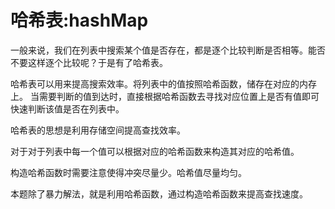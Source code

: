 # 哈希表:hashMap
一般来说，我们在列表中搜索某个值是否存在，都是逐个比较判断是否相等。能否不要这样逐个比较呢？于是有了哈希表。

哈希表可以用来提高搜索效率。将列表中的值按照哈希函数，储存在对应的内存上。
当需要判断的值到达时，直接根据哈希函数去寻找对应位置上是否有值即可快速判断该值是否在列表中。

哈希表的思想是利用存储空间提高查找效率。

对于对于列表中每一个值可以根据对应的哈希函数来构造其对应的哈希值。

构造哈希函数时需要注意使得冲突尽量少。哈希值尽量均匀。

本题除了暴力解法，就是利用哈希函数，通过构造哈希函数来提高查找速度。

